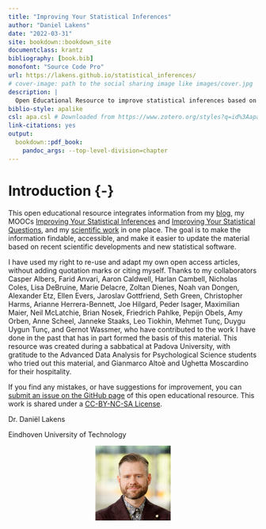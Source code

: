 ```yaml
--- 
title: "Improving Your Statistical Inferences"
author: "Daniel Lakens"
date: "2022-03-31"
site: bookdown::bookdown_site
documentclass: krantz
bibliography: [book.bib]
monofont: "Source Code Pro"
url: https://lakens.github.io/statistical_inferences/
# cover-image: path to the social sharing image like images/cover.jpg
description: |
  Open Educational Resource to improve statistical inferences based on the work by Daniel Lakens.
biblio-style: apalike
csl: apa.csl # Downloaded from https://www.zotero.org/styles?q=id%3Aapa
link-citations: yes
output:
  bookdown::pdf_book:
    pandoc_args: --top-level-division=chapter
---
```


# Introduction {-}




This open educational resource integrates information from my [blog](https://daniellakens.blogspot.com/), my MOOCs [Improving Your Statistical Inferences](https://www.coursera.org/learn/statistical-inferences) and [Improving Your Statistical Questions](https://www.coursera.org/learn/improving-statistical-questions), and my [scientific work](https://scholar.google.nl/citations?user=ZbqYyrsAAAAJ&hl=en) in one place. The goal is to make the information findable, accessible, and make it easier to update the material based on recent scientific developments and new statistical software.

I have used my right to re-use and adapt my own open access articles, without adding quotation marks or citing myself. Thanks to my collaborators Casper Albers, Farid Anvari, Aaron Caldwell, Harlan Cambell, Nicholas Coles, Lisa DeBruine, Marie Delacre, Zoltan Dienes, Noah van Dongen, Alexander Etz, Ellen Evers, Jaroslav Gottfriend, Seth Green, Christopher Harms, Arianne Herrera-Bennett, Joe Hilgard, Peder Isager, Maximilian Maier, Neil McLatchie, Brian Nosek, Friedrich Pahlke, Pepijn Obels, Amy Orben, Anne Scheel, Janneke Staaks, Leo Tiokhin, Mehmet Tunç, Duygu Uygun Tunç, and Gernot Wassmer, who have contributed to the work I have done in the past that has in part formed the basis of this material. This resource was created during a sabbatical at Padova University, with gratitude to the Advanced Data Analysis for Psychological Science students who tried out this material, and Gianmarco Altoè and Ughetta Moscardino for their hospitality.

If you find any mistakes, or have suggestions for improvement, you can [submit an issue on the GitHub page](https://github.com/Lakens/statistical_inferences/issues) of this open educational resource. This work is shared under a [CC-BY-NC-SA License](https://creativecommons.org/licenses/by-nc-sa/4.0).


Dr. Daniël Lakens

Eindhoven University of Technology

<img src="images/me.png" width="30%" style="display: block; margin: auto;" />
